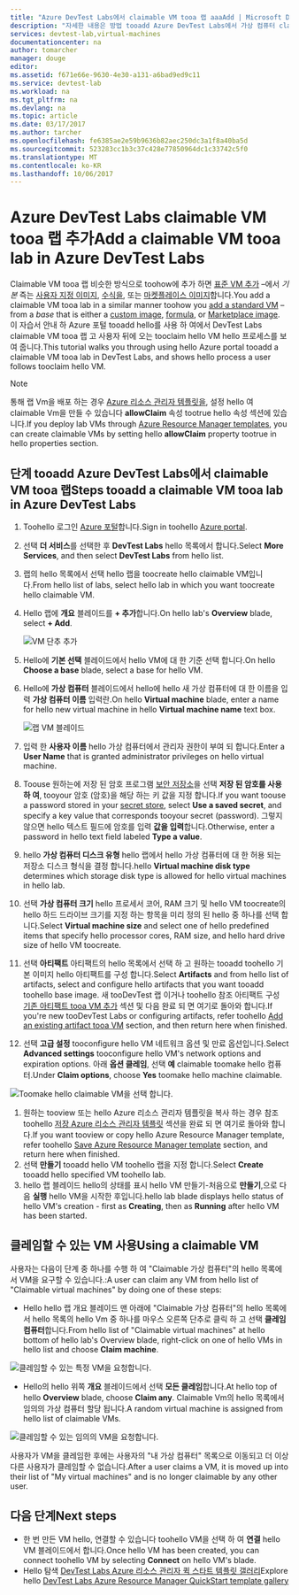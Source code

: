 ```yaml
---
title: "Azure DevTest Labs에서 claimable VM tooa 랩 aaaAdd | Microsoft Docs"
description: "자세한 내용은 방법 tooadd Azure DevTest Labs에서 가상 컴퓨터 claimable tooa 랩"
services: devtest-lab,virtual-machines
documentationcenter: na
author: tomarcher
manager: douge
editor: 
ms.assetid: f671e66e-9630-4e30-a131-a6bad9ed9c11
ms.service: devtest-lab
ms.workload: na
ms.tgt_pltfrm: na
ms.devlang: na
ms.topic: article
ms.date: 03/17/2017
ms.author: tarcher
ms.openlocfilehash: fe6385ae2e59b9636b82aec250dc3a1f8a40ba5d
ms.sourcegitcommit: 523283cc1b3c37c428e77850964dc1c33742c5f0
ms.translationtype: MT
ms.contentlocale: ko-KR
ms.lasthandoff: 10/06/2017
---
```

# <a name="add-a-claimable-vm-tooa-lab-in-azure-devtest-labs"></a><span data-ttu-id="5794b-103">Azure DevTest Labs claimable VM tooa 랩 추가</span><span class="sxs-lookup"><span data-stu-id="5794b-103">Add a claimable VM tooa lab in Azure DevTest Labs</span></span>
<span data-ttu-id="5794b-104">Claimable VM tooa 랩 비슷한 방식으로 toohow에 추가 하면 [표준 VM 추가](devtest-lab-add-vm.md) –에서 *기본* 즉는 [사용자 지정 이미지](devtest-lab-create-template.md), [수식을](devtest-lab-manage-formulas.md), 또는 [마켓플레이스 이미지](devtest-lab-configure-marketplace-images.md)합니다.</span><span class="sxs-lookup"><span data-stu-id="5794b-104">You add a claimable VM tooa lab in a similar manner toohow you [add a standard VM](devtest-lab-add-vm.md) – from a *base* that is either a [custom image](devtest-lab-create-template.md), [formula](devtest-lab-manage-formulas.md), or [Marketplace image](devtest-lab-configure-marketplace-images.md).</span></span> <span data-ttu-id="5794b-105">이 자습서 안내 하 Azure 포털 tooadd hello를 사용 하 여에서 DevTest Labs claimable VM tooa 랩 고 사용자 뒤에 오는 tooclaim hello VM hello 프로세스를 보여 줍니다.</span><span class="sxs-lookup"><span data-stu-id="5794b-105">This tutorial walks you through using hello Azure portal tooadd a claimable VM tooa lab in DevTest Labs, and shows hello process a user follows tooclaim hello VM.</span></span>

> [!NOTE]
> <span data-ttu-id="5794b-106">통해 랩 Vm을 배포 하는 경우 [Azure 리소스 관리자 템플릿을](devtest-lab-create-environment-from-arm.md), 설정 hello 여 claimable Vm을 만들 수 있습니다 **allowClaim** 속성 tootrue hello 속성 섹션에 있습니다.</span><span class="sxs-lookup"><span data-stu-id="5794b-106">If you deploy lab VMs through [Azure Resource Manager templates](devtest-lab-create-environment-from-arm.md), you can create claimable VMs by setting hello **allowClaim** property tootrue in hello properties section.</span></span>
>
>

## <a name="steps-tooadd-a-claimable-vm-tooa-lab-in-azure-devtest-labs"></a><span data-ttu-id="5794b-107">단계 tooadd Azure DevTest Labs에서 claimable VM tooa 랩</span><span class="sxs-lookup"><span data-stu-id="5794b-107">Steps tooadd a claimable VM tooa lab in Azure DevTest Labs</span></span>
1. <span data-ttu-id="5794b-108">Toohello 로그인 [Azure 포털](http://go.microsoft.com/fwlink/p/?LinkID=525040)합니다.</span><span class="sxs-lookup"><span data-stu-id="5794b-108">Sign in toohello [Azure portal](http://go.microsoft.com/fwlink/p/?LinkID=525040).</span></span>
1. <span data-ttu-id="5794b-109">선택 **더 서비스**를 선택한 후 **DevTest Labs** hello 목록에서 합니다.</span><span class="sxs-lookup"><span data-stu-id="5794b-109">Select **More Services**, and then select **DevTest Labs** from hello list.</span></span>
1. <span data-ttu-id="5794b-110">랩의 hello 목록에서 선택 hello 랩을 toocreate hello claimable VM입니다.</span><span class="sxs-lookup"><span data-stu-id="5794b-110">From hello list of labs, select hello lab in which you want toocreate hello claimable VM.</span></span>  
1. <span data-ttu-id="5794b-111">Hello 랩에 **개요** 블레이드를 **+ 추가**합니다.</span><span class="sxs-lookup"><span data-stu-id="5794b-111">On hello lab's **Overview** blade, select **+ Add**.</span></span>  

    ![VM 단추 추가](./media/devtest-lab-add-vm/devtestlab-home-blade-add-vm.png)

1. <span data-ttu-id="5794b-113">Hello에 **기본 선택** 블레이드에서 hello VM에 대 한 기준 선택 합니다.</span><span class="sxs-lookup"><span data-stu-id="5794b-113">On hello **Choose a base** blade, select a base for hello VM.</span></span>
1. <span data-ttu-id="5794b-114">Hello에 **가상 컴퓨터** 블레이드에서 hello에 hello 새 가상 컴퓨터에 대 한 이름을 입력 **가상 컴퓨터 이름** 입력란.</span><span class="sxs-lookup"><span data-stu-id="5794b-114">On hello **Virtual machine** blade, enter a name for hello new virtual machine in hello **Virtual machine name** text box.</span></span>

    ![랩 VM 블레이드](./media/devtest-lab-add-vm/devtestlab-lab-vm-blade.png)

1. <span data-ttu-id="5794b-116">입력 한 **사용자 이름** hello 가상 컴퓨터에서 관리자 권한이 부여 되 합니다.</span><span class="sxs-lookup"><span data-stu-id="5794b-116">Enter a **User Name** that is granted administrator privileges on hello virtual machine.</span></span>  
1. <span data-ttu-id="5794b-117">Toouse 원하는에 저장 된 암호 프로그램 [보안 저장소](https://azure.microsoft.com/updates/azure-devtest-labs-keep-your-secrets-safe-and-easy-to-use-with-the-new-personal-secret-store)을 선택 **저장 된 암호를 사용 하 여**, tooyour 암호 (암호)을 해당 하는 키 값을 지정 합니다.</span><span class="sxs-lookup"><span data-stu-id="5794b-117">If you want toouse a password stored in your [secret store](https://azure.microsoft.com/updates/azure-devtest-labs-keep-your-secrets-safe-and-easy-to-use-with-the-new-personal-secret-store), select **Use a saved secret**, and specify a key value that corresponds tooyour secret (password).</span></span> <span data-ttu-id="5794b-118">그렇지 않으면 hello 텍스트 필드에 암호를 입력 **값을 입력**합니다.</span><span class="sxs-lookup"><span data-stu-id="5794b-118">Otherwise, enter a password in hello text field labeled **Type a value**.</span></span>
1. <span data-ttu-id="5794b-119">hello **가상 컴퓨터 디스크 유형** hello 랩에서 hello 가상 컴퓨터에 대 한 허용 되는 저장소 디스크 형식을 결정 합니다.</span><span class="sxs-lookup"><span data-stu-id="5794b-119">hello **Virtual machine disk type** determines which storage disk type is allowed for hello virtual machines in hello lab.</span></span>
1. <span data-ttu-id="5794b-120">선택 **가상 컴퓨터 크기** hello 프로세서 코어, RAM 크기 및 hello VM toocreate의 hello 하드 드라이브 크기를 지정 하는 항목을 미리 정의 된 hello 중 하나를 선택 합니다.</span><span class="sxs-lookup"><span data-stu-id="5794b-120">Select **Virtual machine size** and select one of hello predefined items that specify hello processor cores, RAM size, and hello hard drive size of hello VM toocreate.</span></span>
1. <span data-ttu-id="5794b-121">선택 **아티팩트** 아티팩트의 hello 목록에서 선택 하 고 원하는 tooadd toohello 기본 이미지 hello 아티팩트를 구성 합니다.</span><span class="sxs-lookup"><span data-stu-id="5794b-121">Select **Artifacts** and from hello list of artifacts, select and configure hello artifacts that you want tooadd toohello base image.</span></span> <span data-ttu-id="5794b-122">새 tooDevTest 랩 이거나 toohello 참조 아티팩트 구성 [기존 아티팩트 tooa VM 추가](devtest-lab-add-vm.md#add-an-existing-artifact-to-a-vm) 섹션 및 다음 완료 되 면 여기로 돌아와 합니다.</span><span class="sxs-lookup"><span data-stu-id="5794b-122">If you're new tooDevTest Labs or configuring artifacts, refer toohello [Add an existing artifact tooa VM](devtest-lab-add-vm.md#add-an-existing-artifact-to-a-vm) section, and then return here when finished.</span></span>
1. <span data-ttu-id="5794b-123">선택 **고급 설정** tooconfigure hello VM 네트워크 옵션 및 만료 옵션입니다.</span><span class="sxs-lookup"><span data-stu-id="5794b-123">Select **Advanced settings** tooconfigure hello VM's network options and expiration options.</span></span> <span data-ttu-id="5794b-124">아래 **옵션 클레임**, 선택 **예** claimable toomake hello 컴퓨터.</span><span class="sxs-lookup"><span data-stu-id="5794b-124">Under **Claim options**, choose **Yes** toomake hello machine claimable.</span></span>

  ![Toomake hello claimable VM을 선택 합니다.](./media/devtest-lab-add-vm/devtestlab-claim-VM-option.png)

1. <span data-ttu-id="5794b-126">원하는 tooview 또는 hello Azure 리소스 관리자 템플릿을 복사 하는 경우 참조 toohello [저장 Azure 리소스 관리자 템플릿](devtest-lab-add-vm.md#save-azure-resource-manager-template) 섹션을 완료 되 면 여기로 돌아와 합니다.</span><span class="sxs-lookup"><span data-stu-id="5794b-126">If you want tooview or copy hello Azure Resource Manager template, refer toohello [Save Azure Resource Manager template](devtest-lab-add-vm.md#save-azure-resource-manager-template) section, and return here when finished.</span></span>
1. <span data-ttu-id="5794b-127">선택 **만들기** tooadd hello VM toohello 랩을 지정 합니다.</span><span class="sxs-lookup"><span data-stu-id="5794b-127">Select **Create** tooadd hello specified VM toohello lab.</span></span>
1. <span data-ttu-id="5794b-128">hello 랩 블레이드 hello의 상태를 표시 hello VM 만들기-처음으로 **만들기**,으로 다음 **실행** hello VM을 시작한 후입니다.</span><span class="sxs-lookup"><span data-stu-id="5794b-128">hello lab blade displays hello status of hello VM's creation - first as **Creating**, then as **Running** after hello VM has been started.</span></span>


## <a name="using-a-claimable-vm"></a><span data-ttu-id="5794b-129">클레임할 수 있는 VM 사용</span><span class="sxs-lookup"><span data-stu-id="5794b-129">Using a claimable VM</span></span>

<span data-ttu-id="5794b-130">사용자는 다음이 단계 중 하나를 수행 하 여 "Claimable 가상 컴퓨터"의 hello 목록에서 VM을 요구할 수 있습니다.:</span><span class="sxs-lookup"><span data-stu-id="5794b-130">A user can claim any VM from hello list of "Claimable virtual machines" by doing one of these steps:</span></span>

* <span data-ttu-id="5794b-131">Hello hello 랩 개요 블레이드 맨 아래에 "Claimable 가상 컴퓨터"의 hello 목록에서 hello 목록의 hello Vm 중 하나를 마우스 오른쪽 단추로 클릭 하 고 선택 **클레임 컴퓨터**합니다.</span><span class="sxs-lookup"><span data-stu-id="5794b-131">From hello list of "Claimable virtual machines" at hello bottom of hello lab's Overview blade, right-click on one of hello VMs in hello list and choose **Claim machine**.</span></span>

 ![클레임할 수 있는 특정 VM을 요청합니다.](./media/devtest-lab-add-vm/devtestlab-claim-VM.png)


* <span data-ttu-id="5794b-133">Hello의 hello 위쪽 **개요** 블레이드에서 선택 **모든 클레임**합니다.</span><span class="sxs-lookup"><span data-stu-id="5794b-133">At hello top of hello **Overview** blade, choose **Claim any**.</span></span> <span data-ttu-id="5794b-134">Claimable Vm의 hello 목록에서 임의의 가상 컴퓨터 할당 됩니다.</span><span class="sxs-lookup"><span data-stu-id="5794b-134">A random virtual machine is assigned from hello list of claimable VMs.</span></span>

 ![클레임할 수 있는 임의의 VM을 요청합니다.](./media/devtest-lab-add-vm/devtestlab-claim-any.png)


<span data-ttu-id="5794b-136">사용자가 VM을 클레임한 후에는 사용자의 "내 가상 컴퓨터" 목록으로 이동되고 더 이상 다른 사용자가 클레임할 수 없습니다.</span><span class="sxs-lookup"><span data-stu-id="5794b-136">After a user claims a VM, it is moved up into their list of "My virtual machines" and is no longer claimable by any other user.</span></span>

## <a name="next-steps"></a><span data-ttu-id="5794b-137">다음 단계</span><span class="sxs-lookup"><span data-stu-id="5794b-137">Next steps</span></span>
* <span data-ttu-id="5794b-138">한 번 만든 VM hello, 연결할 수 있습니다 toohello VM을 선택 하 여 **연결** hello VM 블레이드에서 합니다.</span><span class="sxs-lookup"><span data-stu-id="5794b-138">Once hello VM has been created, you can connect toohello VM by selecting **Connect** on hello VM's blade.</span></span>
* <span data-ttu-id="5794b-139">Hello 탐색 [DevTest Labs Azure 리소스 관리자 퀵 스타트 템플릿 갤러리](https://github.com/Azure/azure-devtestlab/tree/master/ARMTemplates)</span><span class="sxs-lookup"><span data-stu-id="5794b-139">Explore hello [DevTest Labs Azure Resource Manager QuickStart template gallery](https://github.com/Azure/azure-devtestlab/tree/master/ARMTemplates)</span></span>
